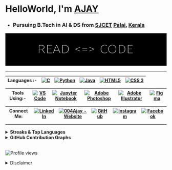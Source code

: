 # HelloWorld, I'm [AJAY](https://www.google.com/search?q=meaning+of+name+ajay&rlz=1C1CHBF_enIN998IN998&oq=meaning+of+name+AJAY&aqs=chrome.0.0i512l5j0i22i30j0i15i22i30j0i22i30l3.7210j1j7&sourceid=chrome&ie=UTF-8)

* ### Pursuing B.Tech in AI & DS from [SJCET](https://sjcetpalai.ac.in/) [Palai](https://en.wikipedia.org/wiki/Pala,_Kerala), [Kerala](https://en.wikipedia.org/wiki/Kerala)

![AJAY](Ajay.png)

---

<!-- Table sample is placed in the other file (README Comments.md)-->

| Languages :- |  [<img src="https://img.icons8.com/color/480/000000/c-programming.png" title = "C" height='40'>](https://www.google.com/search?q=c+programming&rlz=1C1CHBF_enIN998IN998&oq=C+Programming&aqs=chrome.0.35i39j0i20i263i512j0i131i433i512j0i20i263i512j0i131i433i512j69i60j69i65j69i60.5289j0j7&sourceid=chrome&ie=UTF-8) | [<img src='https://img.icons8.com/color/480/000000/python--v1.png' title = "Python" height='40'>](https://www.google.com/search?q=Python&rlz=1C1CHBF_enIN998IN998&oq=Python&aqs=chrome..69i57j69i59l2j69i60j69i65j69i60l2j69i65.5263j0j7&sourceid=chrome&ie=UTF-8) |  [<img src="https://img.icons8.com/color/480/000000/java-coffee-cup-logo--v1.png" title = "Java" height='40'>](https://www.google.com/search?q=java&oq=java&aqs=chrome..69i57j69i59l3j69i60j69i65j69i60l2.1810j0j7&sourceid=chrome&ie=UTF-8) | [<img src="https://img.icons8.com/color/480/000000/html-5--v1.png" title = "HTML5" height='40'>](https://www.google.com/search?q=html&oq=html&aqs=chrome..69i57j35i39l2j69i60l3j69i65l2.2190j0j4&sourceid=chrome&ie=UTF-8) |  [<img src="https://img.icons8.com/color/240/000000/css3.png" title = "CSS 3" height='40'>](https://www.google.com/search?q=CSS&rlz=1C1CHBF_enIN998IN998&oq=CSS&aqs=chrome..69i57j35i39j69i59j0i131i433i512j0i67j69i60l3.2495j0j7&sourceid=chrome&ie=UTF-8)
| :---------: | ---------- | ---------- | ---------- | ---------- | ---------- |


|  Tools Using:- | [<img src="https://img.icons8.com/fluency/240/000000/visual-studio-code-2019.png" title = "VS Code" height='40'>](https://www.google.com/search?q=vs+code&oq=vs+code&aqs=chrome..69i57j69i59j0i433i512l2j0i512j0i433i512j0i512j69i60.1255j0j7&sourceid=chrome&ie=UTF-8) | [<img src="https://img.icons8.com/fluency/240/000000/jupyter.png" title = "Jupyter Notebook" height='40'>](https://www.google.com/search?q=jupyter+notebook&rlz=1C1CHBF_enIN998IN998&oq=Jupyter+Notebook&aqs=chrome.0.35i39i355j46i39i199i465j0i67l3j69i60l3.2332j0j7&sourceid=chrome&ie=UTF-8) | [<img src="https://img.icons8.com/color/480/000000/adobe-photoshop--v1.png" title = "Adobe Photoshop" height='40'>](https://www.adobe.com/products/photoshop.html) | [<img src="https://img.icons8.com/color/480/000000/adobe-illustrator--v1.png" title = "Adobe Illustrator" height='40'>](https://www.adobe.com/products/illustrator.html) | [<img src="https://img.icons8.com/fluency/240/000000/figma.png" title = "Figma" height='40'>](https://www.figma.com/) | 
| :---------: | ---------- | ---------- | ---------- | ---------- | ---------- |

| Connect Me: | [<img src="https://img.icons8.com/color/480/000000/linkedin.png" title = "LinkedIn" height='40'>](https://www.linkedin.com/in/ajay-t-shaju-976212183//) | [<img src="https://img.icons8.com/fluency/96/000000/domain.png" title = "004Ajay - Website" height='40'>](https://004ajay.github.io/) | [<img src="https://img.icons8.com/fluency/240/ffffff/github.png" title = "GitHub"  height='40'>](https://github.com/004Ajay) | [<img src="https://img.icons8.com/fluency/240/000000/instagram-new.png" title = "Instagram" height='40'>](https://www.instagram.com/mr_againster/) | [<img src="https://img.icons8.com/fluency/240/000000/facebook-new.png" title = "Facebook" height='40'>](https://www.facebook.com/ajaytshaju/) |
| :---------: | ---------- | ---------- | ---------- | ---------- | ---------- |


---

 <!-- Table format for Streaks & Top Languages --> 

 <details> 
  <summary><b> Streaks & Top Languages </b></summary>

 | <div class="stats" align="left"> [![GitHub Streak](http://github-readme-streak-stats.herokuapp.com?user=004Ajay&theme=dark&hide_border=true&date_format=M%20j%5B%2C%20Y%5D)](https://git.io/streak-stats) </div> | [![AJAY's Top Langs](https://github-readme-stats.vercel.app/api/top-langs/?username=004Ajay&layout=compact&theme=dark)](https://github.com/anuraghazra/github-readme-stats) |
 |------------ | ------------|

</details>

<!-- Miscellaneous -->

<details> 
  <summary><b> GitHub Contribution Graphs </b></summary>
   <img src="https://activity-graph.herokuapp.com/graph?username=004Ajay&custom_title=Ajay's%20Contribution%20Graph&theme=react-dark" title = "Ajay's Contribution Graph" /></a>
</details>

<br>

![Profile views](https://gpvc.arturio.dev/004Ajay)

<details>
<summary> Disclaimer </summary>

<h4>

* About the whole README
  * All fields are madeup after reading a ton of open materials & trial and errors.
  * Too much links & extra additions may confuse you, please go through each one.
  * If you need any help regarding any fields, try connecting me via [Instagram](https://www.instagram.com/mr_againster/) 
 
<br>

* About Total coding time & lines of code written
  * Those are calculated using third-party extensions, so accuracy may not be stable
  * And, the data are manually updated once a while with the help of heat maps, mental calculations & other notes.

### Thank You, if you read upto this message or skipped.  
### Have a great life ahead... 

</h4>

</details> 